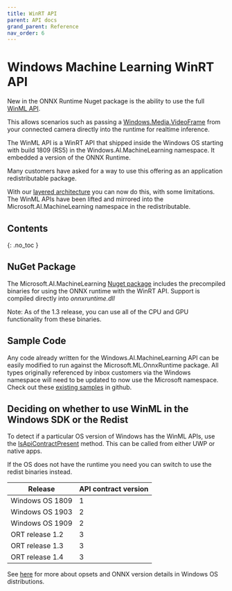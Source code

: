 ```yaml
---
title: WinRT API
parent: API docs
grand_parent: Reference
nav_order: 6
---
```


# Windows Machine Learning WinRT API

New in the ONNX Runtime Nuget package is the ability to use the full [WinML API](https://docs.microsoft.com/en-us/windows/ai/windows-ml/api-reference).

This allows scenarios such as passing a [Windows.Media.VideoFrame](https://docs.microsoft.com/en-us/uwp/api/Windows.Media.VideoFrame) from your connected camera directly into the runtime for realtime inference.

The WinML API is a WinRT API that shipped inside the Windows OS starting with build 1809 (RS5) in the Windows.AI.MachineLearning namespace.   It embedded a version of the ONNX Runtime.

Many customers have asked for a way to use this offering as an application redistributable package.

With our [layered architecture](../../resources/high-level-design.md#the-onnx-runtime-and-windows-os-integration) you can now do this, with some limitations. The WinML APIs have been lifted and mirrored into the Microsoft.AI.MachineLearning namespace in the redistributable.

## Contents
{: .no_toc }

## NuGet Package

The Microsoft.AI.MachineLearning [Nuget package](https://www.nuget.org/packages/Microsoft.AI.MachineLearning/) includes the precompiled binaries for using the ONNX runtime with the WinRT API.   Support is compiled directly into *onnxruntime.dll*

Note: As of the 1.3 release, you can use all of the CPU and GPU functionality from these binaries.

## Sample Code

Any code already written for the Windows.AI.MachineLearning API can be easily modified to run against the Microsoft.ML.OnnxRuntime package. All types originally referenced by inbox customers via the Windows namespace will need to be updated to now use the Microsoft namespace. Check out these [existing samples](https://github.com/microsoft/Windows-Machine-Learning/tree/master/Samples/SqueezeNetObjectDetection/Desktop/cpp) in github.

## Deciding on whether to use WinML in the Windows SDK or the Redist
To detect if a particular OS version of Windows has the WinML APIs, use the [IsApiContractPresent](https://docs.microsoft.com/en-us/uwp/api/windows.foundation.metadata.apiinformation.isapicontractpresent) method.  This can be called from either UWP or native apps.

If the OS does not have the runtime you need you can switch to use the redist binaries instead.

|Release|API contract version|
|--|--|
|Windows OS 1809| 1|
|Windows OS 1903| 2|
|Windows OS 1909| 2|
|ORT release 1.2| 3|
|ORT release 1.3| 3|
|ORT release 1.4| 3|

See [here](https://docs.microsoft.com/en-us/windows/ai/windows-ml/onnx-versions) for more about opsets and ONNX version details in Windows OS distributions.

